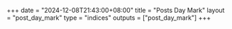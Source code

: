 +++
date = "2024-12-08T21:43:00+08:00"
title = "Posts Day Mark"
layout = "post_day_mark"
type = "indices"
outputs = ["post_day_mark"]
+++
